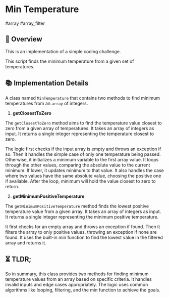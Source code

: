 Min Temperature
===

#array #array_filter

## 📑 Overview

This is an implementation of a simple coding challenge.

This script finds the minimum temperature from a given set of temperatures.

## 📚 Implementation Details

A class named `MinTemperature` that contains two methods to find minimum temperatures from an `array` of integers.

1. **getClosestToZero**

The `getClosestToZero` method aims to find the temperature value closest to zero from a given array of temperatures.
It takes an array of integers as input.
It returns a single integer representing the temperature closest to zero.

The logic first checks if the input array is empty and throws an exception if so.
Then it handles the simple case of only one temperature being passed.
Otherwise, it initializes a minimum variable to the first array value.
It loops through the other values, comparing the absolute value to the current minimum.
If lower, it updates minimum to that value.
It also handles the case where two values have the same absolute value, choosing the positive one if available.
After the loop, minimum will hold the value closest to zero to return.

2. **getMinimumPositiveTemperature**

The `getMinimumPositiveTemperature` method finds the lowest positive temperature value from a given array.
It takes an array of integers as input.
It returns a single integer representing the minimum positive temperature.

It first checks for an empty array and throws an exception if found.
Then it filters the array to only positive values, throwing an exception if none are found.
It uses the built-in min function to find the lowest value in the filtered array and returns it.

## ⏳ TLDR;

So in summary, this class provides two methods for finding minimum temperature values from an array based on specific criteria.
It handles invalid inputs and edge cases appropriately.
The logic uses common algorithms like looping, filtering, and the min function to achieve the goals.
